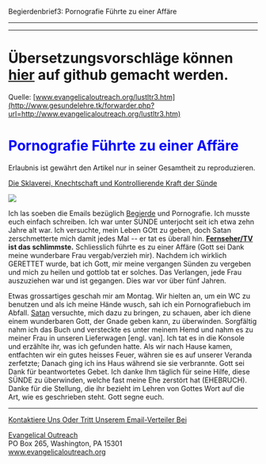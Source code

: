 <!--t Begierdenbrief3: Pornografie führte zu einer Affäre (99% übersetzt) t-->
<!--d Begierdenbrief3: Pornografie führte zu einer Affäre - in Arbeit (99% übersetzt) d-->

Begierdenbrief3: Pornografie Führte zu einer Affäre

- - - 
- - -

# Übersetzungsvorschläge können [hier](https://github.com/gesundelehre/gesundelehre_translate/blob/master/content/static/pornografiesucht/begierdenbrief3.md) auf github gemacht werden.

Quelle: [www.evangelicaloutreach.org/lustltr3.htm](http://www.gesundelehre.tk/forwarder.php?url=http://www.evangelicaloutreach.org/lustltr3.htm)

# <font color="blue">Pornografie Führte zu einer Affäre</font>

Erlaubnis ist gewährt den Artikel nur in seiner Gesamtheit zu reproduzieren.

[Die Sklaverei, Knechtschaft und Kontrollierende Kraft der Sünde](http://www.gesundelehre.tk/forwarder.php?url=http://www.evangelicaloutreach.org/sin.html)

![](../files/pictures/006.gif)

Ich las soeben die Emails bezüglich [Begierde](http://www.gesundelehre.tk/forwarder.php?url=http://www.evangelicaloutreach.org/lust.html) und Pornografie. Ich musste euch einfach schreiben. Ich war unter SÜNDE unterjocht seit ich etwa zehn Jahre alt war. Ich versuchte, mein Leben GOtt zu geben, doch Satan zerschmetterte mich damit jedes Mal -- er tat es überall hin. **[Fernseher/TV](http://www.gesundelehre.tk/forwarder.php?url=http://www.evangelicaloutreach.org/tv.htm) ist das schlimmste.** Schliesslich führte es zu einer Affäre (Gott sei Dank meine wunderbare Frau vergab/verzieh mir). Nachdem ich wirklich GERETTET wurde, bat ich Gott, mir meine vergangen Sünden zu vergeben und mich zu heilen und gottlob tat er solches. Das Verlangen, jede Frau auszuziehen war und ist gegangen. Dies war vor über fünf Jahren.

Etwas grossartiges geschah mir am Montag. Wir hielten an, um ein WC zu benutzen und als ich meine Hände wusch, sah ich ein Pornografiebuch im Abfall. [Satan](http://www.gesundelehre.tk/forwarder.php?url=http://www.evangelicaloutreach.org/devil.html) versuchte, mich dazu zu bringen, zu schauen, aber ich diene einem wunderbaren Gott, der Gnade geben kann, zu überwinden. Sorgfältig nahm ich das Buch und versteckte es unter meinem Hemd und nahm es zu meiner Frau in unseren Lieferwagen [engl. van]. Ich tat es in die Konsole und erzählte ihr, was ich gefunden hatte. Als wir nach Hause kamen, entfachten wir ein gutes heisses Feuer, währen sie es auf unserer Veranda zerfetzte; Danach ging ich ins Haus während sie sie verbrannte. Gott sei Dank für beantwortetes Gebet. Ich danke Ihm täglich für seine Hilfe, diese SÜNDE zu überwinden, welche fast meine Ehe zerstört hat (EHEBRUCH). Danke für die Stellung, die ihr bezieht im Lehren von Gottes Wort auf die Art, wie es geschrieben steht. Gott segne euch.

* * *

[Kontaktiere Uns Oder Tritt Unserem Email-Verteiler Bei](http://www.gesundelehre.tk/forwarder.php?url=http://www.evangelicaloutreach.org/contact.html)

[Evangelical Outreach](http://www.gesundelehre.tk/forwarder.php?url=http://www.evangelicaloutreach.org/index.html)  
PO Box 265, Washington, PA 15301  
www.evangelicaloutreach.org
